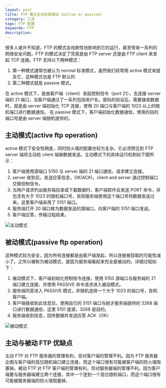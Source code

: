 ```yaml
---
layout: post
title: FTP 模式主动还是被动（active or passive）
category: 工具
tags: FTP 配置
keywords: FTP
description:
---
```


很多人或许不知道，FTP 的模式会戏剧性地影响到它的运行，甚至带来一系列的网络安全问题。FTP 的模式决定了究竟是由 FTP server 还是由 FTP client 来发起 TCP 连接。FTP 支持以下两种模式：

1. 第一种模式通常也被认为 normal 标准模式，虽然我们经常用 active 模式来提及它，这种模式也是 FTP 默认的
2. 第二种模式就是 passive 模式。

在 active 模式下，是由客户端（client）发起控制信令（port 21），去连接 server 端的 21 端口，当客户端通过了一系列包括用户名，密码的验证后，需要接收数据时，就是由 server 端初始化 TCP 连接，使用 20 端口与客户端的 1023 以上的随机端口进行数据通信。
在 passive 模式下，客户端初始化数据通信，使用的目的端口号是由 server 端随机提供的。


## 主动模式(active ftp operation)

active 模式下安全性稍差，同时防火墙的配置也较为复杂，它必须预见到 FTP server 端将主动给 client 端做数据发送。主动模式下的具体运行机制如下图所示：

1. 客户端使用源端口 5150 与 server 端的 21 端口通信，请求建立连接。
2. server 收到后，发送应答信息，OK(ACK)，client and server 通过控制端口交换控制信令。
3. 当用户请求列出服务端目录或下载数据时，客户端软件会发送 PORT 命令，并包含有大于 1023 的随机端口号，告知服务端使用这个端口号将数据发送过来。这里客户端采用了 5151 端口。
4. 服务端打开 20 端口做为数据发送的源端口，向客户端的 5151 端口发送。
5. 客户端应答，传输过程结束。

![主动模式](http://img1.51cto.com/attachment/200711/200711291196328920687.gif)

## 被动模式(passive ftp operation)

这种模式较为安全，因为所有连接都是由客户端发起，所以连接被窃取的可能性减小了。之所以被称为被动模式，是因为服务端看起来完全是被动的。详细过程如下：

1. 被动模式下，客户端初始化控制信令连接，使用 5150 源端口与服务端的 21 端口建立连接，并使用 PASSIVE 命令请求进入被动模式。
2. 服务端同意进入 PASSIVE 模式，并随机选择一个大于 1023 的端口号，告知客户端。
3. 客户端接收到此信息后，使用自已的 5151 端口与刚才服务端提供的 3268 端口进行数据通信，这里 5151 是源，3268 是目的。
4. 服务端收到信息，回传数据并发送应答 ACK（OK）

![被动模式](http://img1.51cto.com/attachment/200711/200711291196328996500.gif)


## 主动与被动 FTP 优缺点

主动 FTP 对 FTP 服务器的管理有利，但对客户端的管理不利。因为 FTP 服务器企图与客户端的高位随机端口建立连接，而这个端口很有可能被客户端的防火墙阻塞掉。被动 FTP 对 FTP 客户端的管理有利，但对服务器端的管理不利。因为客户端要与服务器端建立两个连接，其中一个连到一个高位随机端口，而这个端口很有可能被服务器端的防火墙阻塞掉。